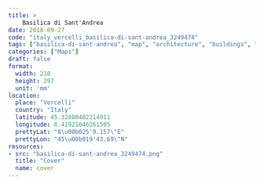 ```yaml
---
title: > 
    Basilica di Sant'Andrea
date: 2018-09-27
code: "italy_vercelli_basilica-di-sant-andrea_3249474"
tags: ["basilica-di-sant-andrea", "map", "architecture", "buildings", "Vercelli", "Italy"]
categories: ["Maps"]
draft: false
format:
  width: 210
  height: 297
  unit: 'mm'
location:
  place: "Vercelli"
  country: "Italy"
  latitude: 45.32880402214911
  longitude: 8.41921046261505
  prettyLat: "8\u00b025'9.157\"E"
  prettyLon: "45\u00b019'43.69\"N"
resources:
- src: "basilica-di-sant-andrea_3249474.png"
  title: "Cover"
  name: cover
---
```

